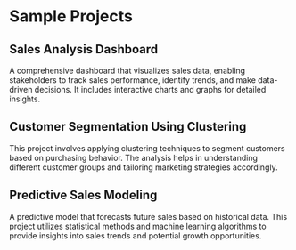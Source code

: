 # Sample Projects

## Sales Analysis Dashboard
A comprehensive dashboard that visualizes sales data, enabling stakeholders to track sales performance, identify trends, and make data-driven decisions. It includes interactive charts and graphs for detailed insights.

## Customer Segmentation Using Clustering
This project involves applying clustering techniques to segment customers based on purchasing behavior. The analysis helps in understanding different customer groups and tailoring marketing strategies accordingly.

## Predictive Sales Modeling
A predictive model that forecasts future sales based on historical data. This project utilizes statistical methods and machine learning algorithms to provide insights into sales trends and potential growth opportunities.